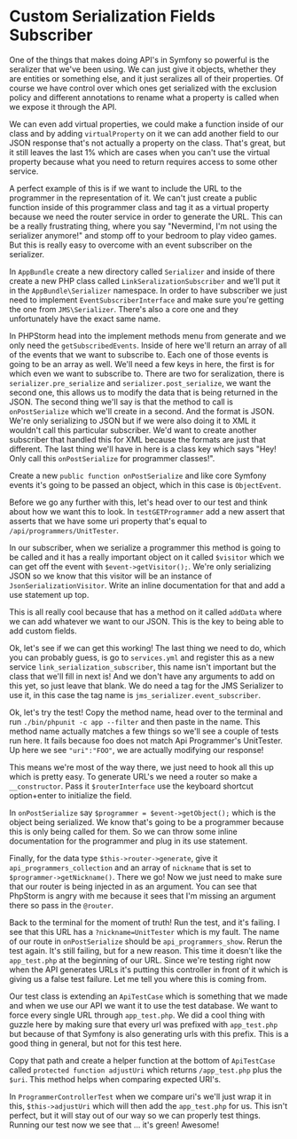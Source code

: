 # Custom Serialization Fields Subscriber

One of the things that makes doing API's in Symfony so powerful is the seralizer
that we've been using. We can just give it objects, whether they are entities or
something else, and it just seralizes all of their properties. Of course we have
control over which ones get serialized with the exclusion policy and different
annotations to rename what a property is called when we expose it through the API.

We can even add virtual properties, we could make a function inside of our class
and by adding `virtualProperty` on it we can add another field to our JSON response 
that's not actually a property on the class. That's great, but it still leaves the last
1% which are cases when you can't use the virtual property because what you need to
return requires access to some other service.

A perfect example of this is if we want to include the URL to the programmer in the 
representation of it. We can't just create a public function inside of this programmer
class and tag it as a virtual property because we need the router service in order to 
generate the URL. This can be a really frustrating thing, where you say "Nevermind, I'm
not using the serializer anymore!" and stomp off to your bedroom to play video games.
But this is really easy to overcome with an event subscriber on the serializer.

In `AppBundle` create a new directory called `Serializer` and inside of there create a
new PHP class called `LinkSeralizationSubscriber` and we'll put it in the `AppBundle\Serializer`
namespace. In order to have subscriber we just need to implement `EventSubscriberInterface`
and make sure you're getting the one from `JMS\Serializer`. There's also a core one and they
unfortunately have the exact same name. 

In PHPStorm head into the implement methods menu from generate and we only need the 
`getSubscribedEvents`. Inside of here we'll return an array of all of the events that we
want to subscribe to. Each one of those events is going to be an array as well. We'll need
a few keys in here, the first is for which even we want to subscribe to. There are two for
seralization, there is `serializer.pre_serialize` and `serializer.post_serialize`, we want
the second one, this allows us to modify the data that is being returned in the JSON.
The second thing we'll say is that the method to call is `onPostSerialize` which we'll create in
a second. And the format is JSON. We're only serializing to JSON but if we were also doing it
to XML it wouldn't call this particular subscriber. We'd want to create another subscriber that
handled this for XML because the formats are just that different. The last thing we'll have in
here is a class key which says "Hey! Only call this `onPostSerialize` for programmer classes!".

Create a new `public function onPostSerialize` and like core Symfony events it's going to be passed
an object, which in this case is `ObjectEvent`.

Before we go any further with this, let's head over to our test and think about how we want this
to look. In `testGETProgrammer` add a new assert that asserts that we have some uri property 
that's equal to `/api/programmers/UnitTester`.

In our subscriber, when we serialize a programmer this method is going to be called and it has a
really important object on it called `$visitor` which we can get off the event with `$event->getVisitor();`.
We're only serializing JSON so we know that this visitor will be an instance of `JsonSerializationVisitor`.
Write an inline documentation for that and add a use statement up top. 

This is all really cool because that has a method on it called `addData` where we can add whatever we want
to our JSON. This is the key to being able to add custom fields.

Ok, let's see if we can get this working! The last thing we need to do, which you can probably guess, is go
to `services.yml` and register this as a new service `link_serialization_subscriber`, this name isn't important
but the class that we'll fill in next is! And we don't have any arguments to add on this yet, so just leave
that blank. We do need a tag for the JMS Serializer to use it, in this case the tag name is `jms_serializer.event_subscriber`.

Ok, let's try the test! Copy the method name, head over to the terminal and run `./bin/phpunit -c app --filter`
and then paste in the name. This method name actually matches a few things so we'll see a couple of tests run here.
It fails because foo does not match Api Programmer's UnitTester. Up here we see `"uri":"FOO"`, we are actually
modifying our response!

This means we're most of the way there, we just need to hook all this up which is pretty easy. To generate
URL's we need a router so make a `__constructor`. Pass it `$routerInterface` use the keyboard shortcut option+enter
to initialize the field. 

In `onPostSerialize` say `$programmer = $event->getObject();` which is the object being serialized.  We know that's
going to be a programmer because this is only being called for them. So we can throw some inline documentation
for the programmer and plug in its use statement. 

Finally, for the data type `$this->router->generate`, give it `api_programmers_collection` and an array of
`nickname` that is set to `$programmer->getNickname()`. There we go! Now we just need to make sure that our
router is being injected in as an argument. You can see that PhpStorm is angry with me because it sees that
I'm missing an argument there so pass in the `@router`. 

Back to the terminal for the moment of truth! Run the test, and it's failing. I see that this URL has a
`?nickname=UnitTester` which is my fault. The name of our route in `onPostSerialize` should be 
`api_programmers_show`. Rerun the test again. It's still failing, but for a new reason. This time it doesn't
like the `app_test.php` at the beginning of our URL. Since we're testing right now when the API generates
URLs it's putting this controller in front of it which is giving us a false test failure. Let me tell you
where this is coming from.

Our test class is extending an `ApiTestCase` which is something that we made and when we use our API we 
want it to use the test database. We want to force every single URL through `app_test.php`. We did a cool
thing with guzzle here by making sure that every url was prefixed with `app_test.php` but because of that
Symfony is also generating urls with this prefix. This is a good thing in general, but not for this test here.

Copy that path and create a helper function at the bottom of `ApiTestCase` called `protected function adjustUri`
which returns `/app_test.php` plus the `$uri`. This method helps when comparing expected URI's.

In `ProgrammerControllerTest` when we compare uri's we'll just wrap it in this, `$this->adjustUri` which
will then add the `app_test.php` for us. This isn't perfect, but it will stay out of our way so we can properly
test things. Running our test now we see that ... it's green! Awesome!
